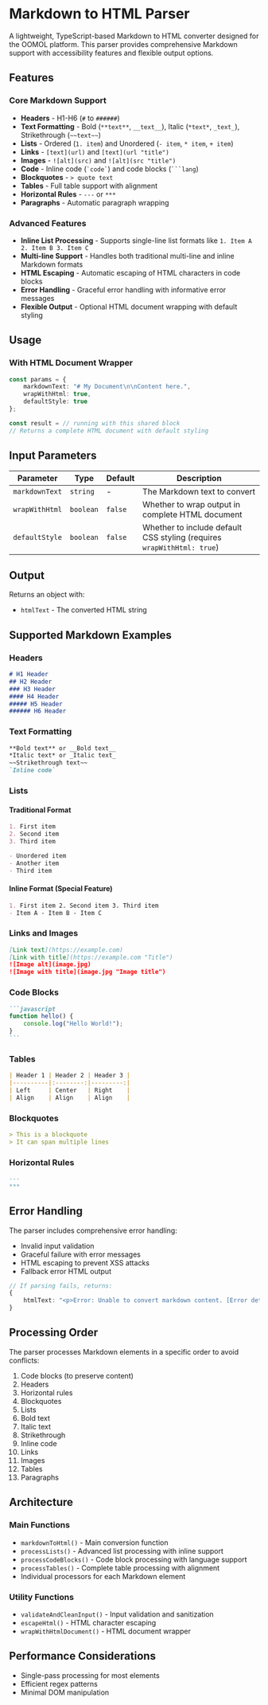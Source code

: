 # Markdown to HTML Parser

A lightweight, TypeScript-based Markdown to HTML converter designed for the OOMOL platform. This parser provides comprehensive Markdown support with accessibility features and flexible output options.

## Features

### Core Markdown Support
- **Headers** - H1-H6 (`#` to `######`)
- **Text Formatting** - Bold (`**text**`, `__text__`), Italic (`*text*`, `_text_`), Strikethrough (`~~text~~`)
- **Lists** - Ordered (`1. item`) and Unordered (`- item`, `* item`, `+ item`)
- **Links** - `[text](url)` and `[text](url "title")`
- **Images** - `![alt](src)` and `![alt](src "title")`
- **Code** - Inline code (`` `code` ``) and code blocks (` ```lang `)
- **Blockquotes** - `> quote text`
- **Tables** - Full table support with alignment
- **Horizontal Rules** - `---` or `***`
- **Paragraphs** - Automatic paragraph wrapping

### Advanced Features
- **Inline List Processing** - Supports single-line list formats like `1. Item A 2. Item B 3. Item C`
- **Multi-line Support** - Handles both traditional multi-line and inline Markdown formats
- **HTML Escaping** - Automatic escaping of HTML characters in code blocks
- **Error Handling** - Graceful error handling with informative error messages
- **Flexible Output** - Optional HTML document wrapping with default styling

## Usage

### With HTML Document Wrapper

```typescript
const params = {
    markdownText: "# My Document\n\nContent here.",
    wrapWithHtml: true,
    defaultStyle: true
};

const result = // running with this shared block
// Returns a complete HTML document with default styling
```

## Input Parameters

| Parameter | Type | Default | Description |
|-----------|------|---------|-------------|
| `markdownText` | `string` | - | The Markdown text to convert |
| `wrapWithHtml` | `boolean` | `false` | Whether to wrap output in complete HTML document |
| `defaultStyle` | `boolean` | `false` | Whether to include default CSS styling (requires `wrapWithHtml: true`) |

## Output

Returns an object with:
- `htmlText` - The converted HTML string

## Supported Markdown Examples

### Headers
```markdown
# H1 Header
## H2 Header
### H3 Header
#### H4 Header
##### H5 Header
###### H6 Header
```

### Text Formatting
```markdown
**Bold text** or __Bold text__
*Italic text* or _Italic text_
~~Strikethrough text~~
`Inline code`
```

### Lists

#### Traditional Format
```markdown
1. First item
2. Second item
3. Third item

- Unordered item
- Another item
- Third item
```

#### Inline Format (Special Feature)
```markdown
1. First item 2. Second item 3. Third item
- Item A - Item B - Item C
```

### Links and Images
```markdown
[Link text](https://example.com)
[Link with title](https://example.com "Title")
![Image alt](image.jpg)
![Image with title](image.jpg "Image title")
```

### Code Blocks
````markdown
```javascript
function hello() {
    console.log("Hello World!");
}
```
````

### Tables
```markdown
| Header 1 | Header 2 | Header 3 |
|----------|:--------:|---------:|
| Left     | Center   | Right    |
| Align    | Align    | Align    |
```

### Blockquotes
```markdown
> This is a blockquote
> It can span multiple lines
```

### Horizontal Rules
```markdown
---
***
```

## Error Handling

The parser includes comprehensive error handling:

- Invalid input validation
- Graceful failure with error messages
- HTML escaping to prevent XSS attacks
- Fallback error HTML output

```typescript
// If parsing fails, returns:
{
    htmlText: "<p>Error: Unable to convert markdown content. [Error details]</p>"
}
```

## Processing Order

The parser processes Markdown elements in a specific order to avoid conflicts:

1. Code blocks (to preserve content)
2. Headers
3. Horizontal rules
4. Blockquotes
5. Lists
6. Bold text
7. Italic text
8. Strikethrough
9. Inline code
10. Links
11. Images
12. Tables
13. Paragraphs

## Architecture

### Main Functions

- `markdownToHtml()` - Main conversion function
- `processLists()` - Advanced list processing with inline support
- `processCodeBlocks()` - Code block processing with language support
- `processTables()` - Complete table processing with alignment
- Individual processors for each Markdown element

### Utility Functions

- `validateAndCleanInput()` - Input validation and sanitization
- `escapeHtml()` - HTML character escaping
- `wrapWithHtmlDocument()` - HTML document wrapper

## Performance Considerations

- Single-pass processing for most elements
- Efficient regex patterns
- Minimal DOM manipulation

